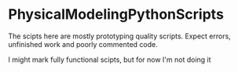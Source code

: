 # PhysicalModelingPythonScripts
The scipts here are mostly prototyping quality scripts.
Expect errors, unfinished work and poorly commented code.

I might mark fully functional scipts, but for now I'm not doing it
